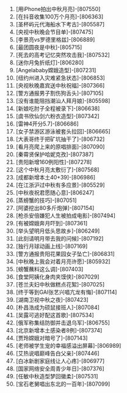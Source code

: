 
1. [用iPhone拍出中秋月亮]-[807550]
1. [在抖音收集100万个月亮]-[806363]
1. [圣杯屿元代海船水下考古]-[805587]
1. [央视中秋晚会节目单]-[807475]
1. [李景亮vs罗德里格兹]-[806889]
1. [最团圆夜是中秋]-[805715]
1. [死去的高考记忆突然攻击我]-[807532]
1. [迷你月兔折纸灯]-[806280]
1. [Angelababy嫦娥造型]-[807231]
1. [纽约州进入灾难紧急状态]-[806853]
1. [央视秋晚嘉宾送中秋祝福]-[807366]
1. [警方通报男子割伤狗舌头]-[807105]
1. [没有谁能阻挡潮汕人拜月娘]-[805598]
1. [新娘吃肘子全程被录下]-[806638]
1. [虞书欣仙剑六粉衣造型]-[807342]
1. [雷神4开分5.7]-[806686]
1. [女子禁游区游泳被套头拉回]-[806665]
1. [大表哥终于把矿坑抽干了]-[806732]
1. [看月亮爬上来的原唱排面]-[807090]
1. [秦霄贤保护哈妮克孜]-[807387]
1. [贵阳新增160例阳性]-[807278]
1. [这个中秋月亮太敷衍了]-[807568]
1. [成都新增本土40+39]-[806986]
1. [在江浙沪过中秋有多应景]-[805529]
1. [中秋夜祝君愿随心意]-[806247]
1. [蒸螃蟹的技巧]-[807051]
1. [阿婆挖出80多斤炮弹]-[807154]
1. [枪杀安倍嫌犯人生被拍成电影]-[807494]
1. [有被嫦娥奔月吓到]-[807361]
1. [举头望明月低头思故乡]-[806249]
1. [此刻请明月带去我的问候]-[807192]
1. [独行月球动画上线]-[807169]
1. [警方通报贵阳花果园女子坠亡]-[806831]
1. [中秋晚上我会对着月亮许愿]-[805932]
1. [螃蟹蘸料这么调]-[807403]
1. [食堂阿姨化身肉夹馍侠]-[807029]
1. [苍兰夫妇中秋做糕点花絮]-[807025]
1. [终于等到GAI张艺兴唱亢龙有悔]-[807114]
1. [湖南卫视中秋之夜]-[807423]
1. [朴昌浩成为硕鼠接班人]-[807084]
1. [吴露可逃好配这首歌]-[807534]
1. [俄军称集结防御并击退乌军]-[806755]
1. [北京新增本土感染者8例]-[807374]
1. [贾玲嫦娥对暗号了]-[807143]
1. [老师被学生宠的幸福感溢出屏幕]-[806989]
1. [艾热说唱巅峰告白父亲]-[807446]
1. [白冰新剧家庭线让人心疼]-[806977]
1. [国家网络安全周青少年日]-[807376]
1. [任敏中秋造型梦回徽柔]-[807531]
1. [宝石老舅唱出东北的一百年]-[807099]